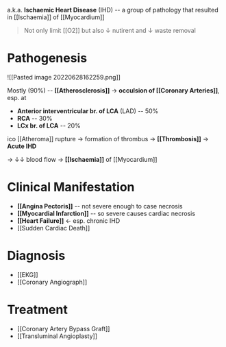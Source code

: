 a.k.a. **Ischaemic Heart Disease** (IHD) -- a group of pathology that resulted in [[Ischaemia]] of [[Myocardium]]

> Not only limit [[O2]] but also ↓ nutirent and ↓ waste removal

# Pathogenesis

![[Pasted image 20220628162259.png]]

Mostly (90%) -- **[[Atherosclerosis]]** → **occulsion of [[Coronary Arteries]]**, esp. at 
- **Anterior interventricular br. of LCA** (LAD) -- 50%
- **RCA** -- 30%
- **LCx br. of LCA** -- 20%

ico [[Atheroma]] rupture → formation of thrombus → **[[Thrombosis]]** → **Acute IHD**

→ ↓↓ blood flow → **[[Ischaemia]]** of [[Myocardium]]

# Clinical Manifestation
- **[[Angina Pectoris]]** -- not severe enough to case necrosis
- **[[Myocardial Infarction]]** -- so severe causes cardiac necrosis
- **[[Heart Failure]]** ← esp. chronic IHD
- [[Sudden Cardiac Death]]

# Diagnosis
- [[EKG]]
- [[Coronary Angiograph]]

# Treatment
- [[Coronary Artery Bypass Graft]]
- [[Transluminal Angioplasty]]
